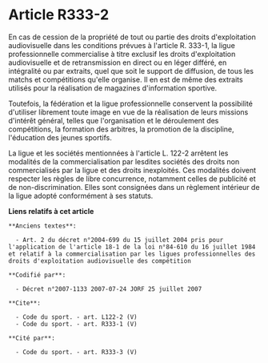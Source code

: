 # Article R333-2

En cas de cession de la propriété de tout ou partie des droits d'exploitation audiovisuelle dans les conditions prévues à
l'article R. 333-1, la ligue professionnelle commercialise à titre exclusif les droits d'exploitation audiovisuelle et de
retransmission en direct ou en léger différé, en intégralité ou par extraits, quel que soit le support de diffusion, de tous
les matchs et compétitions qu'elle organise. Il en est de même des extraits utilisés pour la réalisation de magazines
d'information sportive.

Toutefois, la fédération et la ligue professionnelle conservent la possibilité d'utiliser librement toute image en vue de la
réalisation de leurs missions d'intérêt général, telles que l'organisation et le déroulement des compétitions, la formation
des arbitres, la promotion de la discipline, l'éducation des jeunes sportifs.

La ligue et les sociétés mentionnées à l'article L. 122-2 arrêtent les modalités de la commercialisation par lesdites
sociétés des droits non commercialisés par la ligue et des droits inexploités. Ces modalités doivent respecter les règles de
libre concurrence, notamment celles de publicité et de non-discrimination. Elles sont consignées dans un règlement intérieur
de la ligue adopté conformément à ses statuts.

**Liens relatifs à cet article**

	**Anciens textes**:

	  - Art. 2 du décret n°2004-699 du 15 juillet 2004 pris pour l'application de l'article 18-1 de la loi n°84-610 du 16 juillet 1984 et relatif à la commercialisation par les ligues professionnelles des droits d'exploitation audiovisuelle des compétition

	**Codifié par**:

	  - Décret n°2007-1133 2007-07-24 JORF 25 juillet 2007

	**Cite**:

	  - Code du sport. - art. L122-2 (V)
	  - Code du sport. - art. R333-1 (V)

	**Cité par**:

	  - Code du sport. - art. R333-3 (V)
